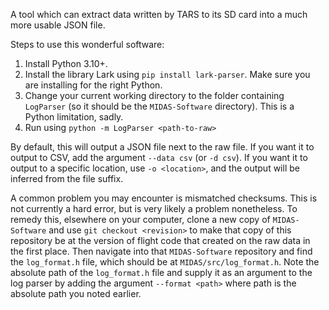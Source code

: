 A tool which can extract data written by TARS to its SD card into a much more usable JSON file.

Steps to use this wonderful software:

1. Install Python 3.10+.
2. Install the library Lark using `pip install lark-parser`. Make sure you are installing for the right Python.
3. Change your current working directory to the folder containing `LogParser` (so it should be the `MIDAS-Software` directory).
   This is a Python limitation, sadly. 
4. Run using `python -m LogParser <path-to-raw>`

By default, this will output a JSON file next to the raw file. If you want it
to output to CSV, add the argument `--data csv` (or `-d csv`). 
If you want it to output to a specific location, use `-o <location>`, and the output
will be inferred from the file suffix.

A common problem you may encounter is mismatched checksums. This is not
currently a hard error, but is very likely a problem nonetheless. To remedy this,
elsewhere on your computer, clone a new copy of `MIDAS-Software` and use `git checkout <revision>`
to make that copy of this repository be at the version of flight code that created
on the raw data in the first place. Then navigate into that `MIDAS-Software` repository
and find the `log_format.h` file, which should be at `MIDAS/src/log_format.h`. Note the absolute
path of the `log_format.h` file and supply it as an argument to the log parser by
adding the argument `--format <path>` where path is the absolute path you noted earlier.